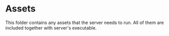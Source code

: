 # Assets

This folder contains any assets that the server needs to run. All of them are included together with server's executable.